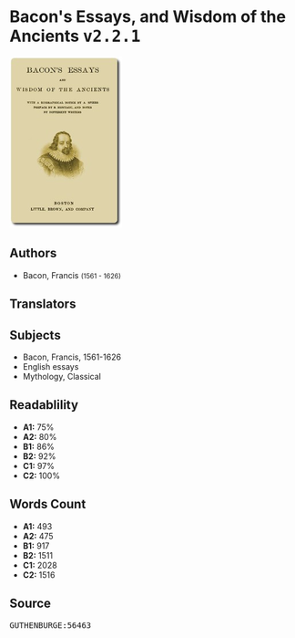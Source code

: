 # Bacon's Essays, and Wisdom of the Ancients <kbd>v2.2.1</kbd>

![](./cover.medium.jpg "")

## Authors


 - Bacon, Francis <small>(1561 - 1626)</small>

## Translators



## Subjects


 - Bacon, Francis, 1561-1626
 - English essays
 - Mythology, Classical

## Readablility


 - **A1:** 75%
 - **A2:** 80%
 - **B1:** 86%
 - **B2:** 92%
 - **C1:** 97%
 - **C2:** 100%

## Words Count


 - **A1:** 493
 - **A2:** 475
 - **B1:** 917
 - **B2:** 1511
 - **C1:** 2028
 - **C2:** 1516

## Source


<kbd>GUTHENBURGE:56463</kbd>
